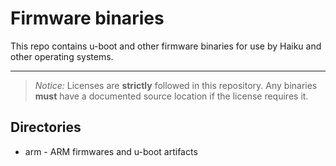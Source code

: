 Firmware binaries
===================

This repo contains u-boot and other firmware binaries for use
by Haiku and other operating systems.

----------

> *Notice:* Licenses are **strictly** followed in this repository.
> Any binaries **must** have a documented source location if the license requires it.

Directories
-------------

* arm - ARM firmwares and u-boot artifacts

